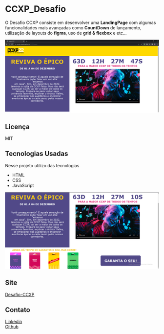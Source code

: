 # CCXP_Desafio
O Desafio CCXP consiste em desenvolver uma <strong>LandingPage</strong> com algumas funcionalidades mais avançadas como <strong>CountDown</strong> de lançamento, utilização de layouts do <strong>figma</strong>, uso de <strong>grid & flexbox</strong> e etc...

![Imagem_do_Projeto](img/img1.png)

## Licença

MIT

## Tecnologias Usadas
Nesse projeto utilizo das tecnologias
<ul>
    <li>HTML</li>
    <li>CSS</li>
    <li>JavaScript</li>
</ul>

![Logo ou imagem do projeto](img/img2.png)

## Site
[Desafio-CCXP](https://marcelo-anselmo.github.io/CCXP_Desafio/)

## Contato

<a href="https://www.linkedin.com/in/marcelo-anselmo-41587b280/" targuet="_blank">Linkedin</a> <br>
<a href="https://github.com/Marcelo-Anselmo" targuet="_blank">Github</a>
